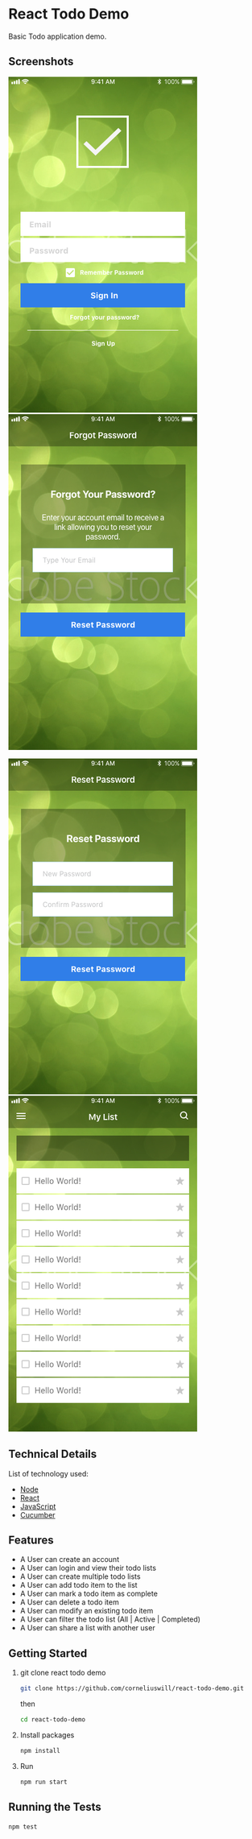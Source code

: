 # React Todo Demo

Basic Todo application demo.

## Screenshots

![Login](/screenshots/Login.png) ![Forgot Password](/screenshots/ForgotPassword.png)

![Reset Password](/screenshots/ResetPassword.png) ![Main](/screenshots/Main.png)

## Technical Details

List of technology used:

* [Node](https://nodejs.org/en/)
* [React](https://reactjs.org/)
* [JavaScript](https://developer.mozilla.org/en-US/docs/Web/JavaScript)
* [Cucumber](https://cucumber.io/)

## Features

* A User can create an account
* A User can login and view their todo lists
* A User can create multiple todo lists
* A User can add todo item to the list
* A User can mark a todo item as complete
* A User can delete a todo item
* A User can modify an existing todo item
* A User can filter the todo list (All | Active | Completed)
* A User can share a list with another user

## Getting Started

1. git clone react todo demo

    ````bash
    git clone https://github.com/corneliuswill/react-todo-demo.git
    ````
    then

    ````bash
    cd react-todo-demo
    ````

2. Install packages

    ````bash
    npm install
    ````

3. Run

    ````bash
    npm run start
    ````

## Running the Tests

   ````bash
   npm test
   `````
